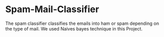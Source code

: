 # Spam-Mail-Classifier
The spam classifier classifies the emails into ham or spam depending on the type of mail.
We used Naives bayes technique in this Project. 
